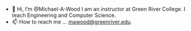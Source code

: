- 👋 Hi, I’m @Michael-A-Wood
I am an instructor at Green River College.
I teach Engineering and Computer Science.
- 📫 How to reach me ... mawood@greenriver.edu.

<!---
Michael-A-Wood/Michael-A-Wood is a ✨ special ✨ repository because its `README.md` (this file) appears on your GitHub profile.
You can click the Preview link to take a look at your changes.
--->
